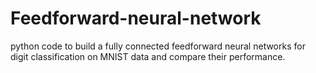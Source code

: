 # Feedforward-neural-network
 python code to build a fully connected feedforward neural networks for digit classification on MNIST data and compare their performance.

